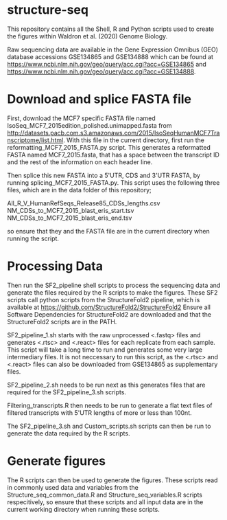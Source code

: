 # structure-seq

This repository contains all the Shell, R and Python scripts used to create the figures within Waldron et al. (2020) Genome Biology.

Raw sequencing data are available in the Gene Expression Omnibus (GEO) database accessions GSE134865 and GSE134888 which can be found at 
https://www.ncbi.nlm.nih.gov/geo/query/acc.cgi?acc=GSE134865 and
https://www.ncbi.nlm.nih.gov/geo/query/acc.cgi?acc=GSE134888.

# Download and splice FASTA file
First, download the MCF7 specific FASTA file named IsoSeq_MCF7_2015edition_polished.unimapped.fasta from http://datasets.pacb.com.s3.amazonaws.com/2015/IsoSeqHumanMCF7Transcriptome/list.html. With this file in the current directory, first run the reformatting_MCF7_2015_FASTA.py script. This generates a reformatted FASTA named MCF7_2015.fasta, that has a space between the transcript ID and the rest of the information on each header line.

Then splice this new FASTA into a 5'UTR, CDS and 3'UTR FASTA, by running splicing_MCF7_2015_FASTA.py. This script uses the following three files, which are in the data folder of this repository;

All_R_V_HumanRefSeqs_Release85_CDSs_lengths.csv
NM_CDSs_to_MCF7_2015_blast_eris_start.tsv
NM_CDSs_to_MCF7_2015_blast_eris_end.tsv

so ensure that they and the FASTA file are in the current directory when running the script.

# Processing Data
Then run the SF2_pipeline shell scripts to process the sequencing data and generate the files required by the R scripts to make the figures.
These SF2 scripts call python scripts from the StructureFold2 pipeline, which is available at https://github.com/StructureFold2/StructureFold2
Ensure all Software Dependencies for StructureFold2 are downloaded and that the StructureFold2 scripts are in the PATH.

SF2_pipeline_1.sh starts with the raw unprocessed <.fastq> files and generates <.rtsc> and <.react> files for each replicate from each sample. This script will take a long time to run and generates some very large intermediary files. It is not neccessary to run this script, as the <.rtsc> and <.react> files can also be downloaded from GSE134865 as supplementary files.

SF2_pipeline_2.sh needs to be run next as this generates files that are required for the SF2_pipeline_3.sh scripts.

Filtering_transcripts.R then needs to be run to generate a flat text files of filtered transcripts with 5'UTR lengths of more or less than 100nt.

The SF2_pipeline_3.sh and Custom_scripts.sh scripts can then be run to generate the data required by the R scripts.

# Generate figures
The R scripts can then be used to generate the figures. These scripts read in commonly used data and variables from the Structure_seq_common_data.R and Structure_seq_variables.R scripts respecitively, so ensure that these scripts and all input data are in the current working directory when running these scripts.
